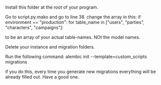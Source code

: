 Install this folder at the root of your program.

Go to script.py.mako and go to line 38.
change the array in this:
    if environment == "production":
        for table_name in ["users", "parties", "characters", "campaigns"]:

to be an array of your actual table-names.  NOt the model names.



Delete your instance and migration folders.

Run the following command:
alembic init --template=custom_scripts migrations

if you do this, every time you generate new migrations everything will be already filled out.   Have a good one.
